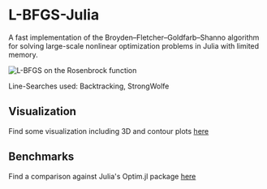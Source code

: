 # L-BFGS-Julia
A fast implementation of the Broyden–Fletcher–Goldfarb–Shanno algorithm for solving large-scale nonlinear optimization problems in Julia with limited memory. 

![L-BFGS on the Rosenbrock function](https://raw.githubusercontent.com/simonbatzner/L-BFGS-Julia/master/img/rosenbrock_path.png)

Line-Searches used: Backtracking, StrongWolfe  

## Visualization
Find some visualization including 3D and contour plots [here](https://simonbatzner.github.io/L-BFGS-Julia/)   

## Benchmarks
Find a comparison against Julia's Optim.jl package [here](https://github.com/simonbatzner/L-BFGS-Julia/blob/master/L-BFGS_Project_Comp.ipynb)   
